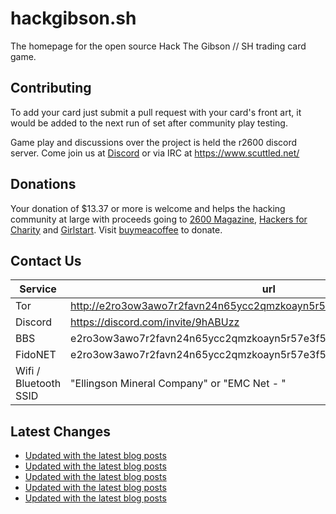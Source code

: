 # hackgibson.sh
The homepage for the open source Hack The Gibson // SH trading card game.


## Contributing

To add your card just submit a pull request with your card's front art, it would be added to the next run of set after community play testing.

Game play and discussions over the project is held the r2600 discord server. Come join us at [Discord](https://discord.com/invite/9hABUzz) or via IRC at https://www.scuttled.net/


## Donations

Your donation of $13.37 or more is welcome and helps the hacking community at large with proceeds going to [2600 Magazine](https://2600.com/), [Hackers for Charity](https://hackersforcharity.org) and [Girlstart](https://girlstart.org).  Visit [buymeacoffee](https://www.buymeacoffee.com/hackgibson.sh) to donate.


## Contact Us

Service | url
-|-
Tor | http://e2ro3ow3awo7r2favn24n65ycc2qmzkoayn5r57e3f56nvjwdcgg32ad.onion
Discord | https://discord.com/invite/9hABUzz
BBS | e2ro3ow3awo7r2favn24n65ycc2qmzkoayn5r57e3f56nvjwdcgg32ad.onion:23
FidoNET | e2ro3ow3awo7r2favn24n65ycc2qmzkoayn5r57e3f56nvjwdcgg32ad.onion:24554
Wifi / Bluetooth SSID | "Ellingson Mineral Company" or "EMC Net - <fidonet address>"

## Latest Changes
<!-- BLOG-POST-LIST:START -->
- [Updated with the latest blog posts](https://github.com/DFW2600/hackgibson.sh/commit/5cee3fe93d10542c62a952932c515db0e16c19ed)
- [Updated with the latest blog posts](https://github.com/DFW2600/hackgibson.sh/commit/022fd61faee607c9dda211215054b85b951ad5aa)
- [Updated with the latest blog posts](https://github.com/DFW2600/hackgibson.sh/commit/ae5bc63aeb0619911a73f8f55f55a6eaa3e21088)
- [Updated with the latest blog posts](https://github.com/DFW2600/hackgibson.sh/commit/506944dc3734cc3f52225190fe05d3cbdea6aa37)
- [Updated with the latest blog posts](https://github.com/DFW2600/hackgibson.sh/commit/e37c6c57acc7ccb42e3e2aac21d4384b8ea5c103)
<!-- BLOG-POST-LIST:END -->
